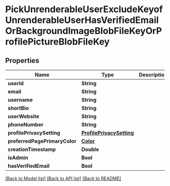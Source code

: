 # PickUnrenderableUserExcludeKeyofUnrenderableUserHasVerifiedEmailOrBackgroundImageBlobFileKeyOrProfilePictureBlobFileKey

## Properties
Name | Type | Description | Notes
------------ | ------------- | ------------- | -------------
**userId** | **String** |  | 
**email** | **String** |  | 
**username** | **String** |  | 
**shortBio** | **String** |  | [optional] 
**userWebsite** | **String** |  | [optional] 
**phoneNumber** | **String** |  | [optional] 
**profilePrivacySetting** | [**ProfilePrivacySetting**](ProfilePrivacySetting.md) |  | 
**preferredPagePrimaryColor** | [**Color**](Color.md) |  | [optional] 
**creationTimestamp** | **Double** |  | 
**isAdmin** | **Bool** |  | 
**hasVerifiedEmail** | **Bool** |  | 

[[Back to Model list]](../README.md#documentation-for-models) [[Back to API list]](../README.md#documentation-for-api-endpoints) [[Back to README]](../README.md)


